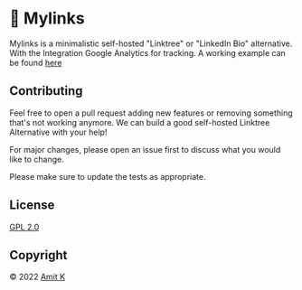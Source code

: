 # 🔗 Mylinks

Mylinks is a minimalistic self-hosted "Linktree" or "LinkedIn Bio" alternative. With the Integration Google Analytics for tracking.
A working example can be found [here](https://bio.amitkul.in/)

## Contributing
Feel free to open a pull request adding new features or removing something that's not working anymore. We can build a good self-hosted Linktree Alternative with your help!

For major changes, please open an issue first to discuss what you would like to change.

Please make sure to update the tests as appropriate.

## License
[GPL 2.0](https://choosealicense.com/licenses/gpl-3.0/)

## Copyright
© 2022 [Amit K](https://amitkul.in)